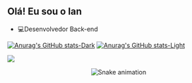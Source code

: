 ## Olá! Eu sou o Ian

- :computer:Desenvolvedor Back-end

[![Anurag's GitHub stats-Dark](https://github-readme-stats.vercel.app/api?username=piresiann&show_icons=true&theme=dark#gh-dark-mode-only)](https://github.com/anuraghazra/github-readme-stats#gh-dark-mode-only)
[![Anurag's GitHub stats-Light](https://github-readme-stats.vercel.app/api?username=piresiann&show_icons=true&theme=default#gh-light-mode-only)](https://github.com/anuraghazra/github-readme-stats#gh-light-mode-only)
<div>

<a href="https://www.linkedin.com/in/ianpds/" target="_blank"><img src="https://img.shields.io/badge/LinkedIn-0077B5?style=for-the-badge&logo=linkedin&logoColor=white" target="_blank"></a>
</div>

<div align="center">

  ![Snake animation](https://github.com/danielbped/danielbped/blob/output/github-contribution-grid-snake.svg)
  
</div>
